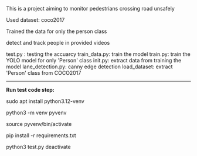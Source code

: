 This is a project aiming to monitor pedestrians crossing road unsafely

Used dataset: coco2017

Trained the data for only the person class

detect and track people in provided videos

test.py : testing the accuarcy
train_data.py: train the model
train.py: train the YOLO model for only 'Person' class
init.py: extract data from training the model
lane_detection.py: canny edge detection
load_dataset: extract 'Person' class from COCO2017

---

**Run test code step:**

sudo apt install python3.12-venv

python3 -m venv pyvenv

source pyvenv/bin/activate

pip install -r requirements.txt

python3 test.py
deactivate
